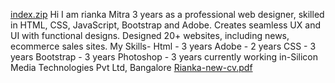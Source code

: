 [index.zip](https://github.com/rianka123/rianka123/files/7625918/index.zip)
Hi I am rianka Mitra
3 years as a professional web designer, skilled in HTML, CSS, JavaScript, Bootstrap and Adobe. Creates seamless UX and UI with functional designs. Designed 20+ websites, including news, ecommerce sales sites.
My Skills-
Html - 3 years
Adobe - 2 years
CSS - 3 years
Bootstrap - 3 years
Photoshop - 3 years
currently working in-Silicon Media Technologies Pvt Ltd, Bangalore
[Rianka-new-cv.pdf](https://github.com/rianka123/rianka123/files/7617575/Rianka-new-cv.pdf)
